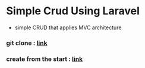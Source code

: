 # Simple Crud Using Laravel
* simple CRUD that applies MVC architecture

### git clone : [link](https://github.com/djaldave/laravel8-crud/blob/master/tuts/git%20clone.md)
### create from the start : [link](https://github.com/djaldave/laravel8-crud/blob/master/tuts/from%20the%20start.md)
